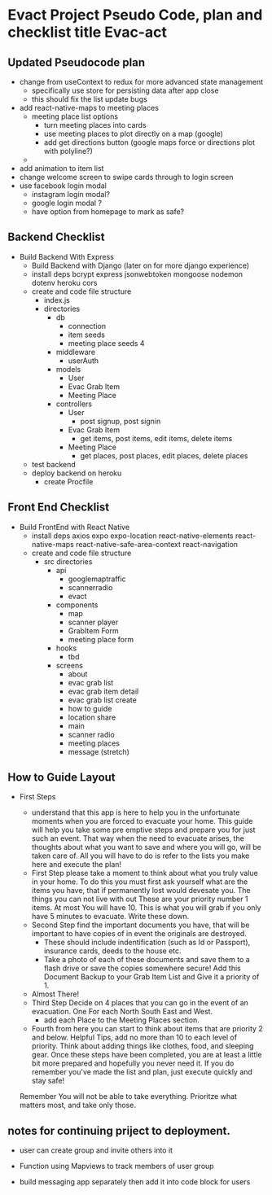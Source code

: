# Evact Project  Pseudo Code, plan and checklist title Evac-act

## Updated Pseudocode plan
- change from useContext to redux for more advanced state management
    - specifically use store for persisting data after app close 
    - this should fix the list update bugs 
- add react-native-maps to meeting places
    - meeting place list options 
        - turn meeting places into cards 
        - use meeting places to plot directly on a map (google)
        - add get directions button (google maps force or directions plot with polyline?)
    - 
- add animation to item list 
- change welcome screen to swipe cards through to login screen
- use facebook login modal
    - instagram login modal?
    - google login modal ? 
    - have option from homepage to mark as safe?


## Backend Checklist
- Build Backend With Express
    -  Build Backend with Django (later on for more django experience)
    - install deps bcrypt express jsonwebtoken mongoose nodemon dotenv heroku cors 
    - create and code file structure 
        - index.js
        - directories
            - db
                - connection
                - item seeds 
                - meeting place seeds 4
            - middleware
                - userAuth
            - models
                - User
                - Evac Grab Item
                - Meeting Place
            - controllers
                - User
                    - post signup, post signin
                - Evac Grab Item
                    - get items, post items, edit items, delete items
                - Meeting Place
                    - get places, post places, edit places, delete places
    - test backend 
    - deploy backend on heroku
        - create Procfile
## Front End Checklist
- Build FrontEnd with React Native
    - install deps axios expo expo-location react-native-elements react-native-maps react-native-safe-area-context react-navigation 
    - create  and code file structure
        - src directories 
            - api
                - googlemaptraffic
                - scannerradio
                - evact 
            - components
                - map
                - scanner player
                - GrabItem Form
                - meeting place form
            - hooks
                - tbd
            - screens
                - about 
                - evac grab list
                - evac grab item detail
                - evac grab list create
                - how to guide
                - location share
                - main
                - scanner radio
                - meeting places 
                - message (stretch)
                



## How to Guide Layout
- First Steps 
    - understand that this app is here to help you in the unfortunate moments when you are forced to evacuate your home. This guide will help you take some pre emptive steps and prepare you for just such an event. That way when the need to evacuate arises, the thoughts about what you want to save and where you will go, will be taken care of. All you will have to do is refer to the lists you make here and execute the plan!
    - First Step please take a moment to think about what you truly value in your home. To do this you must first ask yourself what are the items  you have, that if permanently lost would devesate you. The things you can not live with out These are your priority number 1 items. At most You will have 10. This is what you will grab if you only have 5 minutes to evacuate. Write these down.
    - Second Step find the important documents you have, that will be important to have copies of in event the originals are destroyed.
        - These should include indentification (such as Id or Passport), insurance cards, deeds to the house etc. 
        - Take a photo of each of these documents and save them to a flash drive or save the copies somewhere secure! Add this Document Backup to your Grab Item List and Give it a priority of 1. 
    - Almost There! 
    - Third Step Decide on 4 places that you can go in the event of an evacuation. One For each North South East and West. 
        - add each Place to the Meeting Places section.
    - Fourth from here you can start to think about items that are priority 2 and below. Helpful Tips, add no more than 10 to each level of priority. Think about adding things like clothes, food, and sleeping gear.
        Once these steps have been completed, you are at least a little bit more prepared and hopefully you never need it. If you do remember you've made the list and plan, just execute quickly and stay safe!


    Remember You will not be able to take everything. Prioritze what matters most, and take only those. 

## notes for continuing priject to deployment.
- user can create group and invite others into it

- Function using Mapviews to track members of user group
- build messaging app separately then add it into code block for users
